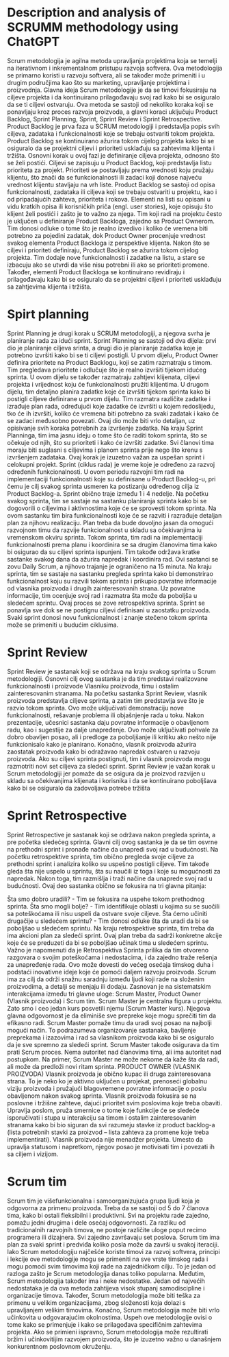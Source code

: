 # Description and analysis of SCRUMM methodology using ChatGPT
Scrum metodologija je agilna metoda upravljanja projektima koja se temelji na 
iterativnom i inkrementalnom pristupu razvoja softvera. Ova metodologija se 
primarno koristi u razvoju softvera, ali se također može primeniti i u drugim 
područjima kao što su marketing, upravljanje projektima i proizvodnja.
Glavna ideja Scrum metodologije je da se timovi fokusiraju na ciljeve projekta i 
da kontinuirano prilagođavaju svoj rad kako bi se osiguralo da se ti ciljevi 
ostvaruju. Ova metoda se sastoji od nekoliko koraka koji se ponavljaju kroz 
proces razvoja proizvoda, a glavni koraci uključuju Product Backlog, Sprint 
Planning, Sprint, Sprint Review i Sprint Retrospective.
Product Backlog je prva faza u SCRUM metodologiji i predstavlja popis svih 
ciljeva, zadataka i funkcionalnosti koje se trebaju ostvariti tokom projekta. 
Product Backlog se kontinuirano ažurira tokom cijelog projekta kako bi se 
osiguralo da se projektni ciljevi i prioriteti usklađuju sa zahtevima klijenta i tržišta. 
Osnovni korak u ovoj fazi je definiranje ciljeva projekta, odnosno što se želi 
postići. 
Ciljevi se zapisuju u Product Backlog, koji predstavlja listu prioriteta za projekt. 
Prioriteti se postavljaju prema vrednosti koju pružaju klijentu, što znači da se 
funkcionalnosti ili zadaci koji donose najveću vrednost klijentu stavljaju na vrh 
liste.
Product Backlog se sastoji od opisa funkcionalnosti, zadataka ili ciljeva koji se 
trebaju ostvariti u projektu, kao i od pripadajućih zahteva, prioriteta i rokova. 
Elementi na listi su opisani u vidu kratkih opisa ili korisničkih priča (engl. user 
stories), koje opisuju što klijent želi postići i zašto je to važno za njega.
Tim koji radi na projektu često je uključen u definiranje Product Backloga, 
zajedno sa Product Ownerom. Tim donosi odluke o tome što je realno izvedivo i 
koliko će vremena biti potrebno za pojedini zadatak, dok Product Owner 
procenjuje vrednost svakog elementa Product Backloga iz perspektive klijenta.
Nakon što se ciljevi i prioriteti definiraju, Product Backlog se ažurira tokom cijelog 
projekta. Tim dodaje nove funkcionalnosti i zadatke na listu, a stare se izbacuju 
ako se utvrdi da više nisu potrebni ili ako se prioriteti promene. Također, elementi 
Product Backloga se kontinuirano revidiraju i prilagođavaju kako bi se osiguralo 
da se projektni ciljevi i prioriteti usklađuju sa zahtjevima klijenta i tržišta.
# Spirt planning
Sprint Planning je drugi korak u SCRUM metodologiji, a njegova svrha je 
planiranje rada za idući sprint. Sprint Planning se sastoji od dva dijela: prvi dio je 
planiranje ciljeva srinta, a drugi dio je planiranje zadatka koje je potrebno izvršiti 
kako bi se ti ciljevi postigli.
U prvom dijelu, Product Owner definira prioritete na Product Backlogu, koji se 
zatim razmatraju s timom. Tim pregledava prioritete i odlučuje što je realno 
izvršiti tijekom idućeg sprinta. U ovom dijelu se također razmatraju zahtjevi 
klijenata, ciljevi projekta i vrijednost koju će funkcionalnosti pružiti klijentima.
U drugom dijelu, tim detaljno planira zadatke koje će izvršiti tijekom sprinta kako 
bi postigli ciljeve definirane u prvom dijelu. Tim razmatra različite zadatke i 
izrađuje plan rada, određujući koje zadatke će izvršiti u kojem redoslijedu, tko će 
ih izvršiti, koliko će vremena biti potrebno za svaki zadatak i kako će se zadaci 
međusobno povezati. Ovaj dio može biti vrlo detaljan, uz opisivanje svih koraka 
potrebnih za izvršenje zadatka.
Na kraju Sprint Planninga, tim ima jasnu ideju o tome što će raditi tokom sprinta, 
što se očekuje od njih, što su prioriteti i kako će izvršiti zadatke. Svi članovi tima 
moraju biti suglasni s ciljevima i planom sprinta prije nego što krenu s izvršenjem 
zadataka. Ovaj korak je izuzetno važan za uspešan sprint i celokupni projekt.
Sprint (ciklus rada) je vreme koje je određeno za razvoj određenih 
funkcionalnosti. U ovom periodu razvojni tim radi na implementaciji 
funkcionalnosti koje su definisane u Product Backlog-u, pri čemu je cilj svakog 
sprinta usmeren ka postizanju određenog cilja iz Product Backlog-a. Sprint 
obično traje između 1 i 4 nedelje.
Na početku svakog sprinta, tim se sastaje na sastanku planiranja sprinta kako bi 
se dogovorili o ciljevima i aktivnostima koje će se sprovesti tokom sprinta. Na 
ovom sastanku tim bira funkcionalnosti koje će se razviti i razrađuje detaljan plan 
za njihovu realizaciju. Plan treba da bude dovoljno jasan da omogući razvojnom 
timu da razvije funkcionalnost u skladu sa očekivanjima iu vremenskom okviru 
sprinta.
Tokom sprinta, tim radi na implementaciji funkcionalnosti prema planu i 
koordinira se sa drugim članovima tima kako bi osigurao da su ciljevi sprinta 
ispunjeni. Tim takođe održava kratke sastanke svakog dana da ažurira napredak 
i koordinira rad. Ovi sastanci se zovu Daily Scrum, a njihovo trajanje je 
ograničeno na 15 minuta.
Na kraju sprinta, tim se sastaje na sastanku pregleda sprinta kako bi 
demonstrirao funkcionalnost koju su razvili tokom sprinta i prikupio povratne 
informacije od vlasnika proizvoda i drugih zainteresovanih strana. Uz povratne 
informacije, tim ocenjuje svoj rad i razmatra šta može da poboljša u sledećem 
sprintu. Ovaj proces se zove retrospektiva sprinta.
Sprint se ponavlja sve dok se ne postignu ciljevi definisani u zaostatku proizvoda. 
Svaki sprint donosi novu funkcionalnost i znanje stečeno tokom sprinta može se 
primeniti u budućim ciklusima.

# Sprint Review

Sprint Review je sastanak koji se održava na kraju svakog sprinta u Scrum
metodologiji. Osnovni cilj ovog sastanka je da tim predstavi realizovane
funkcionalnosti i proizvode Vlasniku proizvoda, timu i ostalim zainteresovanim
stranama.
Na početku sastanka Sprint Review, vlasnik proizvoda predstavlja ciljeve sprinta,
a zatim tim predstavlja sve što je razvio tokom sprinta. Ovo može uključivati
demonstraciju nove funkcionalnosti, rešavanje problema ili objašnjenje rada u
toku.
Nakon prezentacije, učesnici sastanka daju povratne informacije o obavljenom
radu, kao i sugestije za dalje unapređenje. Ovo može uključivati pohvale za
dobro obavljen posao, ali i predloge za poboljšanje ili kritiku ako nešto nije
funkcionisalo kako je planirano.
Konačno, vlasnik proizvoda ažurira zaostatak proizvoda kako bi odražavao
napredak ostvaren u razvoju proizvoda. Ako su ciljevi sprinta postignuti, tim i
vlasnik proizvoda mogu razmotriti novi set ciljeva za sledeći sprint.
Sprint Review je važan korak u Scrum metodologiji jer pomaže da se osigura da
je proizvod razvijen u skladu sa očekivanjima klijenata i korisnika i da se
kontinuirano poboljšava kako bi se osiguralo da zadovoljava potrebe tržišta

# Sprint Retrospective
Sprint Retrospective je sastanak koji se održava nakon pregleda sprinta, a pre
početka sledećeg sprinta. Glavni cilj ovog sastanka je da se tim osvrne na
prethodni sprint i pronađe načine da unapredi svoj rad u budućnosti.
Na početku retrospektive sprinta, tim obično pregleda svoje ciljeve za prethodni
sprint i analizira koliko su uspešno postigli ciljeve. Tim takođe gleda šta nije
uspelo u sprintu, šta su naučili iz toga i koje su mogućnosti za napredak.
Nakon toga, tim razmišlja i traži načine da unaprede svoj rad u budućnosti. Ovaj
deo sastanka obično se fokusira na tri glavna pitanja:

Šta smo dobro uradili? - Tim se fokusira na uspehe tokom prethodnog sprinta.
Šta smo mogli bolje? - Tim identifikuje oblasti u kojima su se suočili sa 
poteškoćama ili nisu uspeli da ostvare svoje ciljeve.
Šta ćemo učiniti drugačije u sledećem sprintu? - Tim donosi odluke šta da uradi 
da bi se poboljšao u sledećem sprintu.
Na kraju retrospektive sprinta, tim treba da ima akcioni plan za sledeći sprint. 
Ovaj plan treba da sadrži konkretne akcije koje će se preduzeti da bi se 
poboljšao učinak tima u sledećem sprintu.
Važno je napomenuti da je Retrospektiva Sprinta prilika da tim otvoreno 
razgovara o svojim poteškoćama i nedostacima, i da zajedno traže rešenja za 
unapređenje rada. Ovo može dovesti do većeg osećaja timskog duha i podstaći 
inovativne ideje koje će pomoći daljem razvoju proizvoda.
Scrum ima za cilj da održi snažnu saradnju između ljudi koji rade na složenim 
proizvodima, a detalji se menjaju ili dodaju. Zasnovan je na sistematskim 
interakcijama između tri glavne uloge: Scrum Master, Product Owner (Vlasnik 
proizvoda) i Scrum tim.
Scrum Master je centralna figura u projektu. Zato smo i ceo jedan kurs posvetili 
njemu (Scrum Master kurs). Njegova glavna odgovornost je da eliminiše sve 
prepreke koje mogu sprečiti tim da efikasno radi. Scrum Master pomaže timu da 
uradi svoj posao na najbolji mogući način. To podrazumeva organizovanje 
sastanaka, bavljenje preprekama i izazovima i rad sa vlasnikom proizvoda kako 
bi se osiguralo da je sve spremno za sledeći sprint. Scrum Master takođe 
osigurava da tim prati Scrum proces. Nema autoritet nad članovima tima, ali ima 
autoritet nad postupkom. Na primer, Scrum Master ne može nekome da kaže šta 
da radi, ali može da predloži novi ritam sprinta.
PRODUCT OWNER (VLASNIK PROIZVODA) Vlasnik proizvoda je obično kupac 
ili druga zainteresovana strana. To je neko ko je aktivno uključen u projekat, 
prenoseći globalnu viziju proizvoda i pružajući blagovremene povratne 
informacije o poslu obavljenom nakon svakog sprinta. Vlasnik proizvoda fokusira 
se na poslovne i tržišne zahteve, dajući prioritet svim poslovima koje treba
obaviti. Upravlja poslom, pruža smernice o tome koje funkcije će se sledeće 
isporučivati i stupa u interakciju sa timom i ostalim zainteresovanim stranama 
kako bi bio siguran da svi razumeju stavke iz product backlog-a (lista potrebnih 
stavki za proizvod – lista zahteva za promene koje treba implementirati). Vlasnik 
proizvoda nije menadžer projekta. Umesto da upravlja statusom i napretkom, 
njegov posao je motivisati tim i povezati ih sa ciljem i vizijom.

# Scrum tim
Scrum tim je višefunkcionalna i samoorganizujuća grupa ljudi koja je odgovorna
za primenu proizvoda. Treba da se sastoji od 5 do 7 članova tima, kako bi ostali
fleksibilni i produktivni. Svi na projektu rade zajedno, pomažu jedni drugima i dele
osećaj odgovornosti. Za razliku od tradicionalnih razvojnih timova, ne postoje
različite uloge poput recimo programera ili dizajnera. Svi zajedno završavaju set
poslova. Scrum tim ima plan za svaki sprint i predviđa koliko posla može da
završi u svakoj iteraciji. Iako Scrum metodologiju najčešće koriste timovi za
razvoj softvera, principi i lekcije ove metodologije mogu se primeniti na sve vrste
timskog rada i mogu pomoći svim timovima koji rade na zajedničkom cilju. To je
jedan od razloga zašto je Scrum metodologija danas toliko popularna.
Međutim, Scrum metodologija također ima i neke nedostatke. Jedan od najvećih
nedostataka je da ova metoda zahtijeva visok stupanj samodiscipline i
organizacije timova. Također, Scrum metodologija može biti teška za primenu u
velikim organizacijama, zbog složenosti koja dolazi s upravljanjem velikim
timovima.
Konačno, Scrum metodologija može biti vrlo učinkovita u odgovarajućim
okolnostima. Uspeh ove metodologije ovisi o tome kako se primenjuje i kako se
prilagođava specifičnim zahtevima projekta. Ako se primieni ispravno, Scrum
metodologija može rezultirati bržim i učinkovitijim razvojem proizvoda, što je
izuzetno važno u današnjem konkurentnom poslovnom okruženju.
